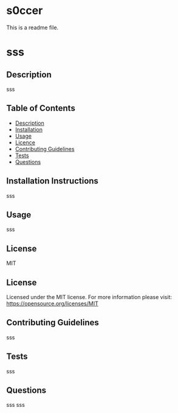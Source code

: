 s0ccer
======
This is a readme file.


# sss

  ## Description
   sss

  ## Table of Contents
  
  - [Description](#Description)
  - [Installation](#Installation)
  - [Usage](#Usage)
  - [Licence](#Licence)
  - [Contributing Guidelines](#Contributing)
  - [Tests](#Tests)
  - [Questions](#Questions)

  ## Installation Instructions
   sss

  ## Usage
   sss

  ## License
   MIT
   ## License
Licensed under the MIT license. For more information please visit: https://opensource.org/licenses/MIT   
      


  ## Contributing Guidelines
   sss

  ## Tests
   sss

  ## Questions
   sss
   sss
